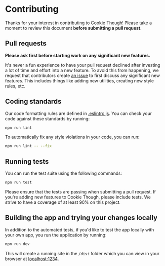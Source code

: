# Contributing

Thanks for your interest in contributing to Cookie Though! Please take a moment to review this document **before submitting a pull request**.

## Pull requests

**Please ask first before starting work on any significant new features.**

It's never a fun experience to have your pull request declined after investing a lot of time and effort into a new feature. To avoid this from happening, we request that contributors create [an issue](https://github.com/inthepocket/cookie-though/issues) to first discuss any significant new features. This includes things like adding new utilities, creating new style rules, etc.

## Coding standards

Our code formatting rules are defined in [.eslintrc.js](https://github.com/inthepocket/cookie-though/blob/master/.eslintrc.js). You can check your code against these standards by running:

```sh
npm run lint
```

To automatically fix any style violations in your code, you can run:

```sh
npm run lint -- --fix
```

## Running tests

You can run the test suite using the following commands:

```sh
npm run test
```

Please ensure that the tests are passing when submitting a pull request. If you're adding new features to Cookie Though, please include tests. We strive to have a coverage of at least 90% on this project.

## Building the app and trying your changes locally

In addition to the automated tests, if you'd like to test the app locally with your own app, you run the application by running:

```sh
npm run dev
```

This will create a running site in the `/dist` folder which you can view in your browser at [localhost:1234](localhost:1234).

